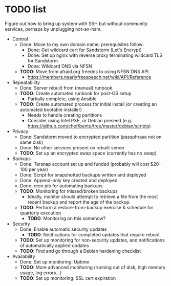 # TODO list

Figure out how to bring up system with SSH but without community services, perhaps by unplugging not-an-hsm.

- Control
    - Done: Move to my own domain name; prerequisites follow:
        - Done: Get wildcard cert for Sandstorm (Let's Encrypt)
        - Done: Set up nginx with reverse proxy terminating wildcard
          TLS for Sandstorm
        - Done: Wildcard DNS via NFSN
    - **TODO**: Move from afraid.org freedns to using NFSN DNS API
        - https://members.nearlyfreespeech.net/wiki/API/Reference
- Repeatability
    - Done: Server rebuilt from (manual) runbook
    - **TODO**: Create automated runbook for post-OS setup
        - Partially complete, using Ansible
    - **TODO**: Create automated process for initial install (or
        creating an automated bootable installer)
        - Needs to handle creating partitions
        - Consider using Intel PXE, or Debian preseed
          (e.g. https://github.com/chef/bento/tree/master/debian/scripts)
- Privacy
    - Done: Sandstorm moved to encrypted partition (passphrase not on same disk)
    - Done: No other services present on rebuilt server
    - **TODO**: Set up an encrypted swap space (currently has no swap)
- Backups
    - Done: Tarsnap account set up and funded (probably will cost
      $20–100 per year)
    - Done: Script for snapshotted backups written and deployed
    - Done: Append-only key created and deployed
    - Done: cron job for automating backups
    - **TODO**: Monitoring for missed/broken backups
        - Ideally, monitor should attempt to retrieve a file from the
          most recent backup and report the age of the backup.
    - **TODO**: Perform a restore-from-backup exercise & schedule for
      quarterly execution
        - **TODO**: Monitoring on this somehow?
- Security
    - Done: Enable automatic security updates
        - **TODO**: Notifications for completed updates that require reboot
    - **TODO**: Set up monitoring for non-security updates, and
      notifications of automatically applied updates
    - **TODO**: Find and go through a Debian hardening checklist
- Availability
    - Done: Set up monitoring: Uptime
    - **TODO**: More advanced monitoring (running out of disk, high
      memory usage, log errors...)
    - **TODO**: Set up monitoring: SSL cert expiration
